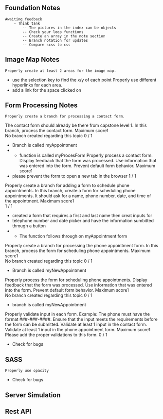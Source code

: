 Foundation Notes
-
    Awaiting feedback
        - Think tank
            -- The pictures in the index can be objects
            -- Check your loop functions
            -- Create an array in the note section
            -- Branch notation for updates
            -- Compare scss to css


Image Map Notes
-

    Properly create at least 2 areas for the image map.
- use the selection key to find the x/y of each point
Properly use different hyperlinks for each area.
- add a link for the space clicked on

Form Processing Notes
-

    Properly create a branch for processing a contact form.
The contact form should already be there from capstone level 1.
In this branch, process the contact form.
Maximum score1	
No branch created regarding this topic
0 / 1
- Branch is called myAppointment
- -  function is called myProcesForm
Properly process a contact form.
Display feedback that the form was processed.
Use information that was entered into the form.
Prevent default form behavior.
Maximum score1	
- please prevent the form to open a new tab in the browser
1 / 1

Properly create a branch for adding a form to schedule phone appointments.
In this branch, create a form for scheduling phone appointments.
It should ask for a name, phone number, date, and time of the appointment.
Maximum score1	
1 / 1
- created a form that requires a first and last name then creat inputs for
- telephone number and date picker and have the information sumbitted through a button
- - The function follows through on myAppointment form

Properly create a branch for processing the phone appointment form.
In this branch, process the form for scheduling phone appointments.
Maximum score1	
No branch created regarding this topic
0 / 1
- Branch is called myNewAppointment
  
Properly process the form for scheduling phone appointments.
Display feedback that the form was processed.
Use information that was entered into the form.
Prevent default form behavior.
Maximum score1	
No branch created regarding this topic
0 / 1
- branch is called myNewAppointment
  
Properly validate input in each form.
Example: The phone must have the format ###-###-####.
Ensure that the input meets the requirements before the form can be submitted.
Validate at least 1 input in the contact form.
Validate at least 1 input in the phone appointment form.
Maximum score1	
Please add the proper validations to this form.
0 / 1
- Check for bugs

SASS
-
    Properly use opacity

- Check for bugs

Server Simulation
-

Rest API
-